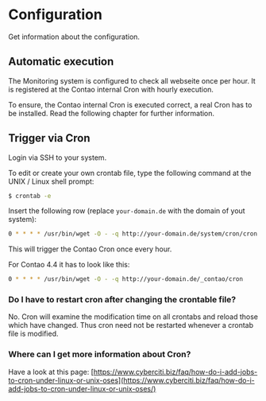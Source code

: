 # Configuration

Get information about the configuration.

## Automatic execution

The Monitoring system is configured to check all webseite once per hour. It is registered at the Contao internal Cron with hourly execution.

To ensure, the Contao internal Cron is executed correct, a real Cron has to be installed. Read the following chapter for further information.

## Trigger via Cron

Login via SSH to your system.

To edit or create your own crontab file, type the following command at the UNIX / Linux shell prompt:

```bash
$ crontab -e
```

Insert the following row \(replace `your-domain.de` with the domain of yout system\):

```bash
0 * * * * /usr/bin/wget -O - -q http://your-domain.de/system/cron/cron.php
```

This will trigger the Contao Cron once every hour.

For Contao 4.4 it has to look like this:

```bash
0 * * * * /usr/bin/wget -O - -q http://your-domain.de/_contao/cron
```

### Do I have to restart cron after changing the crontable file?

No. Cron will examine the modification time on all crontabs and reload those which have changed. Thus cron need not be restarted whenever a crontab file is modified.

### Where can I get more information about Cron?

Have a look at this page: [https://www.cyberciti.biz/faq/how-do-i-add-jobs-to-cron-under-linux-or-unix-oses](https://www.cyberciti.biz/faq/how-do-i-add-jobs-to-cron-under-linux-or-unix-oses/)

